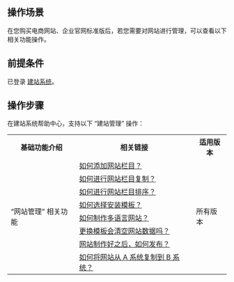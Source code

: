 ## 操作场景
在您购买电商网站、企业官网标准版后，若您需要对网站进行管理，可以查看以下相关功能操作。

## 前提条件
已登录 [建站系统](http://wds.qcloud.com/)。

## 操作步骤
在建站系统帮助中心，支持以下 “建站管理” 操作：

<table>
<tr>

<th>基础功能介绍</th>
<th>相关链接</th>
<th>适用版本</th>
</tr>
<tr>
<td  rowspan="8">“网站管理” 相关功能</td>
<td><a href="http://wds.qcloud.com/xi/help?id=534
">如何添加网站栏目？</a></td>
<td  rowspan="8">所有版本</td>
</tr>
<tr>
<td><a href="http://wds.qcloud.com/xi/help?id=488
">如何进行网站栏目复制？</a></td>
</tr>
<tr>
<td><a href="http://wds.qcloud.com/xi/help?id=366
">如何进行网站栏目排序？</a></td>
</tr>
<tr>
<td><a href="http://wds.qcloud.com/xi/help?id=1183
">如何选择安装模板？</a></td>
</tr>
<tr>
<td><a href="http://wds.qcloud.com/xi/help?id=1551
">如何制作多语言网站？</a></td>
</tr>
<tr>
<td><a href="http://wds.qcloud.com/xi/help?id=1554
">更换模板会清空网站数据吗？</a></td>
</tr>
<tr>
<td><a href="http://wds.qcloud.com/xi/help?id=1197
">网站制作好之后，如何发布？</a></td>
</tr>
<tr>
<td><a href="http://wds.qcloud.com/xi/help?id=1595
">如何将网站从 A 系统复制到 B 系统？</a></td>
</tr>
</table>



